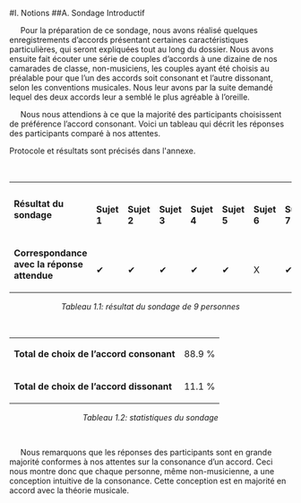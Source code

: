 #I. Notions
##A. Sondage Introductif

<p>&nbsp;&nbsp;&nbsp;&nbsp;
    Pour la pr&eacute;paration de ce sondage, nous avons r&eacute;alis&eacute; quelques enregistrements d&rsquo;accords pr&eacute;sentant certaines caract&eacute;ristiques particuli&egrave;res, qui seront expliqu&eacute;es tout au long du dossier. Nous avons ensuite fait &eacute;couter une s&eacute;rie de couples d&rsquo;accords &agrave; une dizaine de nos camarades de classe, non-musiciens, les couples ayant &eacute;t&eacute; choisis au pr&eacute;alable pour que l&rsquo;un des accords soit consonant et l&rsquo;autre dissonant, selon les conventions musicales. Nous leur avons  par la suite demandé lequel des deux accords leur a semblé le plus agr&eacute;able &agrave; l&rsquo;oreille.</p>
<p>&nbsp;&nbsp;&nbsp;&nbsp;
Nous nous attendions &agrave; ce que la majorit&eacute; des participants choisissent de pr&eacute;f&eacute;rence l&rsquo;accord consonant. Voici un tableau qui d&eacute;crit les r&eacute;ponses des participants comparé à nos attentes.</p>
<p>Protocole et r&eacute;sultats sont précisés dans l'annexe.</p>
<p><strong><strong>&nbsp;</strong></strong></p>
<table>
<tbody>
<tr>
<td>
<p><strong>R&eacute;sultat du sondage</strong></p>
</td>
<td><br />
<p><strong>Sujet 1</strong></p>
</td>
<td><br />
<p><strong>Sujet 2</strong></p>
</td>
<td><br />
<p><strong>Sujet 3</strong></p>
</td>
<td><br />
<p><strong>Sujet 4</strong></p>
</td>
<td><br />
<p><strong>Sujet 5</strong></p>
</td>
<td><br />
<p><strong>Sujet 6</strong></p>
</td>
<td><br />
<p><strong>Sujet 7</strong></p>
</td>
<td><br />
<p><strong>Sujet 8</strong></p>
</td>
<td><br />
<p><strong>Sujet 9</strong></p>
</td>
</tr>
<tr>
<td>
<p><b>Correspondance avec la r&eacute;ponse attendue</b></p>
</td>
<td><br />
<p>✔</p>
</td>
<td><br />
<p>✔</p>
</td>
<td><br />
<p>✔</p>
</td>
<td><br />
<p>✔</p>
</td>
<td><br />
<p>✔</p>
</td>
<td><br />
<p>X</p>
</td>
<td><br />
<p>✔</p>
</td>
<td><br />
<p>✔</p>
</td>
<td><br />
<p>✔</p>
</td>
</tr>
</tbody>
</table>
<center>
<p><em>Tableau 1.1: r&eacute;sultat du sondage de 9 personnes</em></p>
</center>
&nbsp;
<table>
<tbody>
<tr>
<td>
<p><b>Total de choix de l&rsquo;accord consonant</b></p>
</td>
<td>
<p>88.9 %</p>
</td>
</tr>
<tr>
<td>
<p><b>Total de choix de l&rsquo;accord dissonant</b></p>
</td>
<td>
<p>11.1 %</p>
</td>
</tr>
</tbody>
</table>
<center>
<p><em>Tableau 1.2: statistiques du sondage</em></p>
</center>
&nbsp;
<p>&nbsp;&nbsp;&nbsp;&nbsp;
    Nous remarquons que les réponses des participants sont en grande majorit&eacute; conformes à nos attentes sur la consonance d&rsquo;un accord. Ceci nous montre donc que chaque personne, même non-musicienne, a une conception intuitive de la consonance. Cette conception est en majorit&eacute; en accord avec la th&eacute;orie musicale.</p>
<p><br /><br /></p>